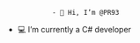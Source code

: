                 - 👋 Hi, I’m @PR93
- :computer: I’m currently a C# developer                
  
  
    
    
       
     
            
    
      
         
          
   
     
  
